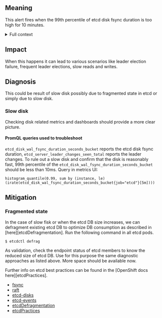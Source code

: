 ## Meaning

This alert fires when the 99th percentile of etcd disk fsync duration is too
high for 10 minutes.

<details>
<summary>Full context</summary>

Every write request sent to etcd has to be [fsync'd][fsync] to disk by the leader node, transmitted to its peers, and fsync'd to those disks as well before etcd can tell the client that the write request succeeded (as part of the [Raft consensus algorithm][raft]). As a result of all those fsync's, etcd cares a LOT about disk latency, which this alert picks up on.

Etcd instances perform poorly on network-attached storage. Directly-attached spinning disks may work, but solid-state disks or better [are recommended][etcd-disks] for larger clusters. For very large clusters, you may even consider a [separate etcd cluster just for events][etcd-events] to reduce the write load.

</details>

## Impact

When this happens it can lead to various scenarios like leader election failure,
frequent leader elections, slow reads and writes.

## Diagnosis

This could be result of slow disk possibly due to fragmented state in etcd or
simply due to slow disk.

### Slow disk

Checking disk related metrics and dashboards should provide a more clear
picture.

#### PromQL queries used to troubleshoot

`etcd_disk_wal_fsync_duration_seconds_bucket` reports the etcd disk fsync
duration, `etcd_server_leader_changes_seen_total` reports the leader changes. To
rule out a slow disk and confirm that the disk is reasonably fast, 99th
percentile of the `etcd_disk_wal_fsync_duration_seconds_bucket` should be less
than 10ms. Query in metrics UI:

```promql
histogram_quantile(0.99, sum by (instance, le) (irate(etcd_disk_wal_fsync_duration_seconds_bucket{job="etcd"}[5m])))
```

## Mitigation

### Fragmented state

In the case of slow fisk or when the etcd DB size increases, we can defragment
existing etcd DB to optimize DB consumption as described in
[here][etcdDefragmentation]. Run the following command in all etcd pods.

```console
$ etcdctl defrag
```

As validation, check the endpoint status of etcd members to know the reduced
size of etcd DB. Use for this purpose the same diagnostic approaches as listed
above. More space should be available now.

Further info on etcd best practices can be found in the [OpenShift docs
here][etcdPractices].

- [fsync](https://man7.org/linux/man-pages/man2/fsync.2.html)
- [raft](https://en.wikipedia.org/wiki/Raft_(algorithm)#Log_replication)
- [etcd-disks](https://etcd.io/docs/v3.5/op-guide/hardware/#disks)
- [etcd-events](https://github.com/kubernetes/kubernetes/issues/4432)
- [etcdDefragmentation](https://etcd.io/docs/v3.4.0/op-guide/maintenance/)
- [etcdPractices](https://docs.openshift.com/container-platform/4.7/scalability_and_performance/recommended-host-practices.html#recommended-etcd-practices_)
